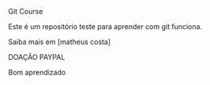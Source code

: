 Git Course

Este é um repositório teste para aprender com git funciona.

Saiba mais em [matheus costa]


DOAÇÃO PAYPAL

Bom aprendizado
